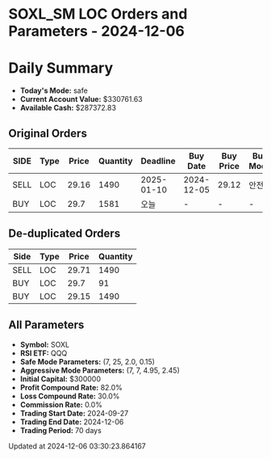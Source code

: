 # SOXL_SM LOC Orders and Parameters - 2024-12-06

# Daily Summary

- **Today's Mode:** safe
- **Current Account Value:** $330761.63
- **Available Cash:** $287372.83

## Original Orders

| SIDE | Type | Price | Quantity | Deadline | Buy Date | Buy Price | Buy Mode |
|------|------|-------|----------|----------|----------|-----------|----------|
| SELL | LOC | 29.16 | 1490 | 2025-01-10 | 2024-12-05 | 29.12 | 안전 |
| BUY | LOC | 29.7 | 1581 | 오늘 | - | - | - |

## De-duplicated Orders

| Side | Type | Price | Quantity |
|------|------|-------|----------|
| SELL | LOC | 29.71 | 1490 |
| BUY | LOC | 29.7 | 91 |
| BUY | LOC | 29.15 | 1490 |

## All Parameters

- **Symbol:** SOXL
- **RSI ETF:** QQQ
- **Safe Mode Parameters:** (7, 25, 2.0, 0.15)
- **Aggressive Mode Parameters:** (7, 7, 4.95, 2.45)
- **Initial Capital:** $300000
- **Profit Compound Rate:** 82.0%
- **Loss Compound Rate:** 30.0%
- **Commission Rate:** 0.0%
- **Trading Start Date:** 2024-09-27
- **Trading End Date:** 2024-12-06
- **Trading Period:** 70 days

Updated at 2024-12-06 03:30:23.864167
